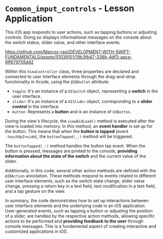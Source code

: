 # `Common_imput_controls` - Lesson Application

This iOS app responds to user actions, such as tapping buttons or adjusting controls. Doing so displays informational messages on the console about the switch status, slider value, and other interface events.

https://github.com/Marcoc-rasi/DEVELOPMENT-WITH-SWIFT-FUNDAMENTALS/assets/51039101/19b3fb47-338b-4df3-aaca-9ff679755d42


Within this `ViewController` class, three properties are declared and connected to user interface elements through the drag-and-drop functionality in Xcode, using the `@IBOutlet` attribute:
- `toggle`: It's an instance of a `UISwitch` object, representing a **switch** in the user interface.
- `slider`: It's an instance of a `UISlider` object, corresponding to a **slider control** in the interface.
- `button`: Represents a **button** and is an instance of `UIButton`.

During the view's lifecycle, the `viewDidLoad()` method is executed after the view is loaded into memory. In this method, an **event handler** is set up for the button. This means that when the **button is tapped** (event `.touchUpInside`), the `buttonTapped(_:)` method will be triggered.

The `buttonTapped(_:)` method handles the button tap event. When the button is pressed, messages are printed to the console, **providing information about the state of the switch** and the current value of the slider.

Additionally, in this code, several other action methods are defined with the `@IBAction` annotation. These methods respond to events related to different user interface elements, such as the switch state change, slider value change, pressing a return key in a text field, text modification in a text field, and a tap gesture on the view.

In summary, the code demonstrates how to set up interactions between user interface elements and the underlying code in an iOS application. User-generated events, such as tapping a button or adjusting the position of a slider, are handled by the respective action methods, allowing specific actions to be performed and **providing feedback to the user** through console messages. This is a fundamental aspect of creating interactive and customized applications in iOS.


